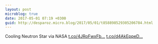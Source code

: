 ```yaml
---
layout: post
microblog: true
date: 2017-05-01 07:19 +0300
guid: http://desparoz.micro.blog/2017/05/01/t858898529305206784.html
---
```

Cooling Neutron Star    via NASA [t.co/4JRoFwxFb...](https://t.co/4JRoFwxFbK) [t.co/d4AkEppeD...](https://t.co/d4AkEppeDY)
